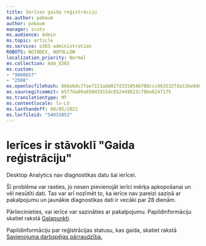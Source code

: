 ```yaml
---
title: Ierīces gaida reģistrāciju
ms.author: pebaum
author: pebaum
manager: scotv
ms.audience: Admin
ms.topic: article
ms.service: o365-administration
ROBOTS: NOINDEX, NOFOLLOW
localization_priority: Normal
ms.collection: Adm_O365
ms.custom:
- "9000657"
- "2508"
ms.openlocfilehash: 068e6dc7fae7221add027d335854b708ccc963532fda53be9d8f54bc578abab6
ms.sourcegitcommit: b5f7da89a650d2915dc652449623c78be6247175
ms.translationtype: MT
ms.contentlocale: lv-LV
ms.lasthandoff: 08/05/2021
ms.locfileid: "54031053"
---
```

# <a name="devices-are-in-awaiting-enrollment-state"></a>Ierīces ir stāvoklī "Gaida reģistrāciju"

Desktop Analytics nav diagnostikas datu šai ierīcei. 

Šī problēma var rasties, jo nesen pievienojāt ierīci mērķa apkopošanai un vēl nesūtīti dati. Tas var arī nozīmēt to, ka ierīce nav pareizi saziņā ar pakalpojumu un jaunākie diagnostikas dati ir vecāki par 28 dienām.

Pārliecinieties, vai ierīce var sazināties ar pakalpojumu. Papildinformāciju skatiet rakstā [Galapunkti](https://docs.microsoft.com/configmgr/desktop-analytics/enable-data-sharing#endpoints).

Papildinformāciju par reģistrācijas statusu, kas gaida, skatiet rakstā [Savienojuma darbspējas pārraudzība.](https://docs.microsoft.com/configmgr/desktop-analytics/monitor-connection-health#awaiting-enrollment)